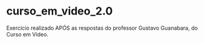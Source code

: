 # curso_em_video_2.0
Exercício realizado APÓS as respostas do professor Gustavo Guanabara, do Curso em Vídeo.
